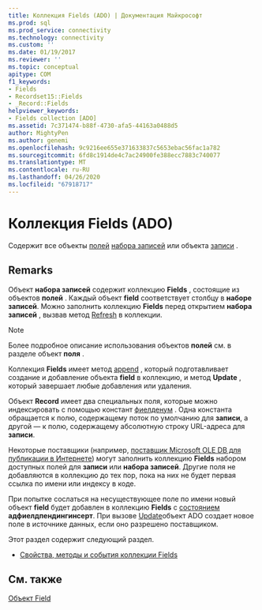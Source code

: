 ```yaml
---
title: Коллекция Fields (ADO) | Документация Майкрософт
ms.prod: sql
ms.prod_service: connectivity
ms.technology: connectivity
ms.custom: ''
ms.date: 01/19/2017
ms.reviewer: ''
ms.topic: conceptual
apitype: COM
f1_keywords:
- Fields
- Recordset15::Fields
- _Record::Fields
helpviewer_keywords:
- Fields collection [ADO]
ms.assetid: 7c371474-b88f-4730-afa5-44163a0488d5
author: MightyPen
ms.author: genemi
ms.openlocfilehash: 9c9216ee655e371633837c5653ebac56fac1a782
ms.sourcegitcommit: 6fd8c1914de4c7ac24900fe388ecc7883c740077
ms.translationtype: MT
ms.contentlocale: ru-RU
ms.lasthandoff: 04/26/2020
ms.locfileid: "67918717"
---
```

# <a name="fields-collection-ado"></a>Коллекция Fields (ADO)
Содержит все объекты [полей](../../../ado/reference/ado-api/field-object.md) [набора записей](../../../ado/reference/ado-api/recordset-object-ado.md) или объекта [записи](../../../ado/reference/ado-api/record-object-ado.md) .  
  
## <a name="remarks"></a>Remarks  
 Объект **набора записей** содержит коллекцию **Fields** , состоящие из объектов **полей** . Каждый объект **field** соответствует столбцу в **наборе записей**. Можно заполнить коллекцию **Fields** перед открытием **набора записей** , вызвав метод [Refresh](../../../ado/reference/ado-api/refresh-method-ado.md) в коллекции.  
  
> [!NOTE]
>  Более подробное описание использования объектов **полей** см. в разделе объект **поля** .  
  
 Коллекция **Fields** имеет метод [append](../../../ado/reference/ado-api/append-method-ado.md) , который подготавливает создание и добавление объекта **field** в коллекцию, и метод **Update** , который завершает любые добавления или удаления.  
  
 Объект **Record** имеет два специальных поля, которые можно индексировать с помощью констант [фиелденум](../../../ado/reference/ado-api/fieldenum.md) . Одна константа обращается к полю, содержащему поток по умолчанию для **записи**, а другой — к полю, содержащему абсолютную строку URL-адреса для **записи**.  
  
 Некоторые поставщики (например, [поставщик Microsoft OLE DB для публикации в Интернете](../../../ado/guide/appendixes/microsoft-ole-db-provider-for-internet-publishing.md)) могут заполнить коллекцию **Fields** набором доступных полей для **записи** или **набора записей**. Другие поля не добавляются в коллекцию до тех пор, пока на них не будет первая ссылка по имени или индексу в коде.  
  
 При попытке сослаться на несуществующее поле по имени новый объект **field** будет добавлен в коллекцию **Fields** с [состоянием](../../../ado/reference/ado-api/status-property-ado-field.md) **адфиелдпендингинсерт**. При вызове [Update](../../../ado/reference/ado-api/update-method.md)объект ADO создает новое поле в источнике данных, если оно разрешено поставщиком.  
  
 Этот раздел содержит следующий раздел.  
  
-   [Свойства, методы и события коллекции Fields](../../../ado/reference/ado-api/fields-collection-properties-methods-and-events.md)  
  
## <a name="see-also"></a>См. также  
 [Объект Field](../../../ado/reference/ado-api/field-object.md)
